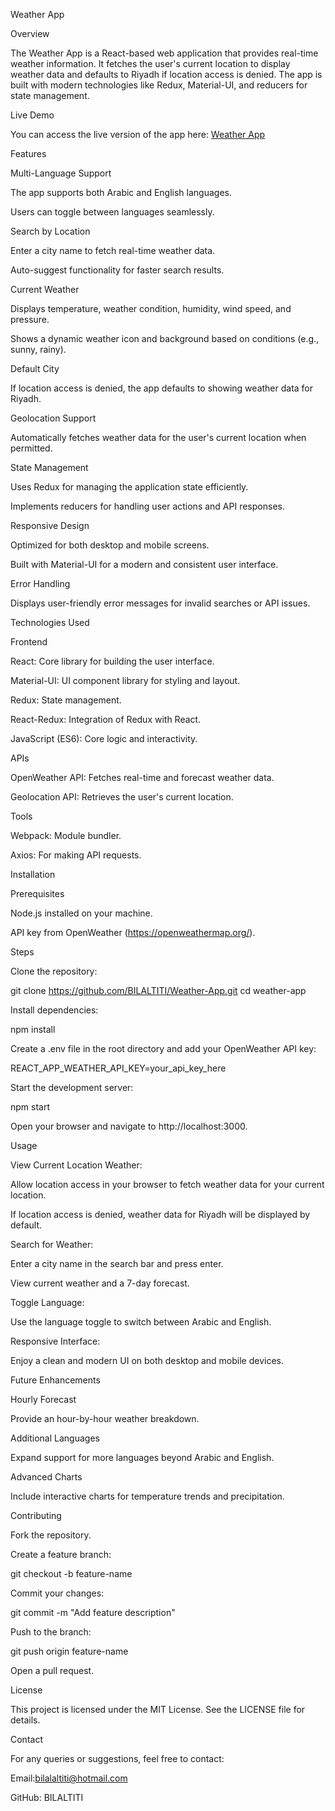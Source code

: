 Weather App

Overview

The Weather App is a React-based web application that provides real-time weather information. It fetches the user's current location to display weather data and defaults to Riyadh if location access is denied. The app is built with modern technologies like Redux, Material-UI, and reducers for state management.

Live Demo

You can access the live version of the app here: [Weather App](https://elaborate-queijadas-9968a0.netlify.app/)

Features

Multi-Language Support

The app supports both Arabic and English languages.

Users can toggle between languages seamlessly.

Search by Location

Enter a city name to fetch real-time weather data.

Auto-suggest functionality for faster search results.

Current Weather

Displays temperature, weather condition, humidity, wind speed, and pressure.

Shows a dynamic weather icon and background based on conditions (e.g., sunny, rainy).

Default City

If location access is denied, the app defaults to showing weather data for Riyadh.

Geolocation Support

Automatically fetches weather data for the user's current location when permitted.

State Management

Uses Redux for managing the application state efficiently.

Implements reducers for handling user actions and API responses.

Responsive Design

Optimized for both desktop and mobile screens.

Built with Material-UI for a modern and consistent user interface.

Error Handling

Displays user-friendly error messages for invalid searches or API issues.

Technologies Used

Frontend

React: Core library for building the user interface.

Material-UI: UI component library for styling and layout.

Redux: State management.

React-Redux: Integration of Redux with React.

JavaScript (ES6): Core logic and interactivity.

APIs

OpenWeather API: Fetches real-time and forecast weather data.

Geolocation API: Retrieves the user's current location.

Tools

Webpack: Module bundler.

Axios: For making API requests.

Installation

Prerequisites

Node.js installed on your machine.

API key from OpenWeather (https://openweathermap.org/).

Steps

Clone the repository:

git clone https://github.com/BILALTITI/Weather-App.git
cd weather-app

Install dependencies:

npm install

Create a .env file in the root directory and add your OpenWeather API key:

REACT_APP_WEATHER_API_KEY=your_api_key_here

Start the development server:

npm start

Open your browser and navigate to http://localhost:3000.

Usage

View Current Location Weather:

Allow location access in your browser to fetch weather data for your current location.

If location access is denied, weather data for Riyadh will be displayed by default.

Search for Weather:

Enter a city name in the search bar and press enter.

View current weather and a 7-day forecast.

Toggle Language:

Use the language toggle to switch between Arabic and English.

Responsive Interface:

Enjoy a clean and modern UI on both desktop and mobile devices.

Future Enhancements

Hourly Forecast

Provide an hour-by-hour weather breakdown.

Additional Languages

Expand support for more languages beyond Arabic and English.

Advanced Charts

Include interactive charts for temperature trends and precipitation.

Contributing

Fork the repository.

Create a feature branch:

git checkout -b feature-name

Commit your changes:

git commit -m "Add feature description"

Push to the branch:

git push origin feature-name

Open a pull request.

License

This project is licensed under the MIT License. See the LICENSE file for details.

Contact

For any queries or suggestions, feel free to contact:

Email:bilalaltiti@hotmail.com

GitHub: BILALTITI

